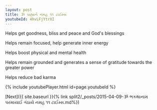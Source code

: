 ```yaml
---
layout: post
title: ૐ બ્રહ્માને નમહ ૧૧ ટાઈમ્સ
youtubeId: 4hvLFjYtrXI
---
```

 
 
Helps get goodness, bliss and peace and God's blessings
 
Helps remain focused, help generate inner energy 
 
Helps boost physical and mental health 
 
Helps remain grounded and generates a sense of gratitude towards the greater power 
 
Helps reduce bad karma
 
 
 
 


{% include youtubePlayer.html id=page.youtubeId %}
 
[Next]({{ site.baseurl }}{% link  split2/_posts/2015-04-09-ૐ ભકથાનામ પરમાયાઈ ગંઠાયે નમહ ૧૧ ટાઈમ્સ.md%})
 
